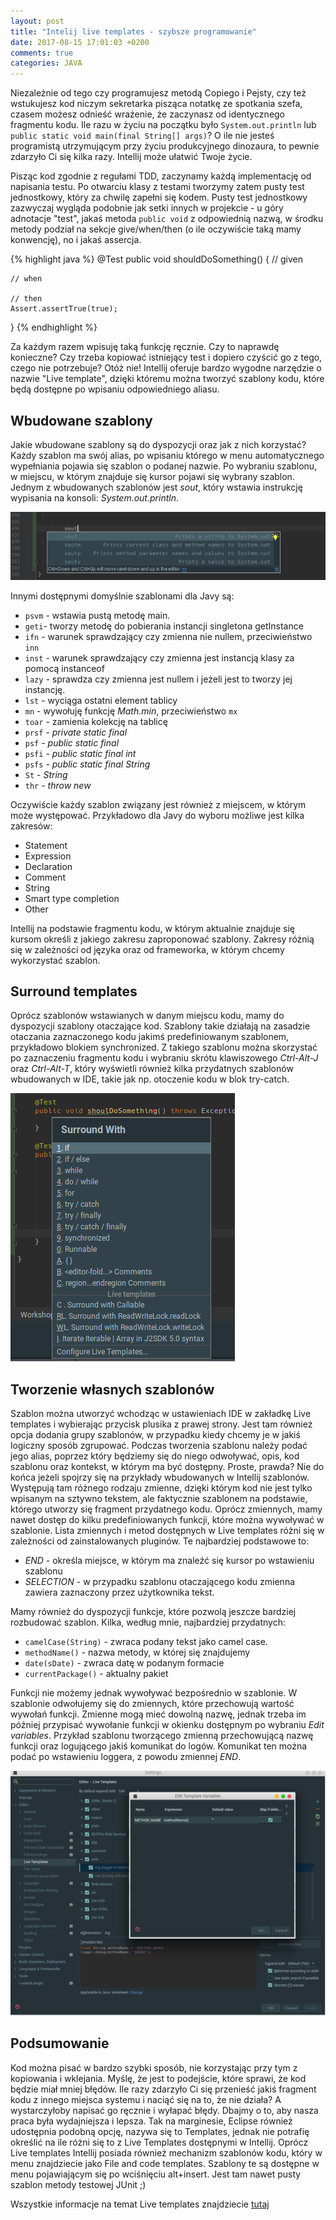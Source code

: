 ```yaml
---
layout: post
title: "Intelij live templates - szybsze programowanie"
date: 2017-08-15 17:01:03 +0200
comments: true
categories: JAVA
---
```

Niezależnie od tego czy programujesz metodą Copiego i Pejsty, czy też wstukujesz kod niczym sekretarka pisząca notatkę ze spotkania szefa, czasem możesz odnieść wrażenie,
że zaczynasz od identycznego fragmentu kodu. Ile razu w życiu na początku było `System.out.println` lub `public static void main(final String[] args)`? O ile nie jesteś programistą
utrzymującym przy życiu produkcyjnego dinozaura, to pewnie zdarzyło Ci się kilka razy. Intellij może ułatwić Twoje życie.
<!--more-->

Pisząc kod zgodnie z regułami TDD, zaczynamy każdą implementację od napisania testu. Po otwarciu klasy z testami tworzymy zatem pusty test jednostkowy, który za chwilę zapełni się kodem.
Pusty test jednostkowy zazwyczaj wygląda podobnie jak setki innych w projekcie - u góry adnotacje "test", jakaś metoda `public void` z odpowiednią nazwą, w środku metody podział
na sekcje give/when/then (o ile oczywiście taką mamy konwencję), no i jakaś assercja.

{% highlight java %}
@Test
public void shouldDoSomething() {
    // given

    // when

    // then
    Assert.assertTrue(true);
}
{% endhighlight %}

Za każdym razem wpisuję taką funkcję ręcznie. Czy to naprawdę konieczne? Czy trzeba kopiować istniejący test i dopiero czyścić go z tego, czego nie potrzebuje? Otóż nie!
Intellij oferuje bardzo wygodne narzędzie o nazwie "Live template", dzięki któremu można tworzyć szablony kodu, które będą dostępne po wpisaniu odpowiedniego aliasu.

## Wbudowane szablony
Jakie wbudowane szablony są do dyspozycji oraz jak z nich korzystać? Każdy szablon ma swój alias, po wpisaniu którego
w menu automatycznego wypełniania pojawia się szablon o podanej nazwie. Po wybraniu szablonu, w miejscu, w którym znajduje się kursor pojawi się wybrany szablon. Jednym z wbudowanych szablonów
jest _sout_, który wstawia instrukcję wypisania na konsoli: _System.out.println_.

![GitHub Logo](/images/sout.png)

Innymi dostępnymi domyślnie szablonami dla Javy są:

 * `psvm` - wstawia pustą metodę main.
 * `geti`- tworzy metodę do pobierania instancji singletona getInstance
 * `ifn` - warunek sprawdzający czy zmienna nie nullem, przeciwieństwo `inn`
 * `inst` - warunek sprawdzający czy zmienna jest instancją klasy za pomocą instanceof
 * `lazy` - sprawdza czy zmienna jest nullem i jeżeli jest to tworzy jej instancję.
 * `lst` - wyciąga ostatni element tablicy
 * `mn` - wywołuję funkcję _Math.min_, przeciwieństwo `mx`
 * `toar` - zamienia kolekcję na tablicę
 * `prsf` - _private static final_
 * `psf` - _public static final_
 * `psfi` - _public static final int_
 * `psfs` - _public static final String_
 * `St` - _String_
 * `thr` - _throw new_

Oczywiście każdy szablon związany jest również z miejscem, w którym może występować. Przykładowo dla Javy do wyboru możliwe jest kilka zakresów:

  * Statement
  * Expression
  * Declaration
  * Comment
  * String
  * Smart type completion
  * Other

  Intellij na podstawie fragmentu kodu, w którym aktualnie znajduje się kursom określi z jakiego zakresu zaproponować szablony. Zakresy różnią się w zależności
  od języka oraz od frameworka, w którym chcemy wykorzystać szablon.

## Surround templates
Oprócz szablonów wstawianych w danym miejscu kodu, mamy do dyspozycji szablony otaczające kod. Szablony takie działają na zasadzie otaczania zaznaczonego kodu jakimś predefiniowanym szablonem, przykładowo
blokiem synchronized. Z takiego szablonu można skorzystać po zaznaczeniu fragmentu kodu i wybraniu skrótu klawiszowego
_Ctrl-Alt-J_ oraz _Ctrl-Alt-T_, który wyświetli również kilka przydatnych szablonów wbudowanych w IDE, takie jak np. otoczenie kodu w blok try-catch.

![GitHub Logo](/images/templatesMenu.png)

## Tworzenie własnych szablonów
Szablon można utworzyć wchodząc w ustawieniach IDE w zakładkę Live templates i wybierając przycisk plusika z prawej strony. Jest tam również opcja dodania grupy szablonów, w przypadku kiedy chcemy
je w jakiś logiczny sposób zgrupować. Podczas tworzenia szablonu należy podać jego alias, poprzez który będziemy się do niego odwoływać, opis, kod szablonu oraz kontekst, w którym ma być dostępny. Proste, prawda?
Nie do końca jeżeli spojrzy się na przykłady wbudowanych w Intellij szablonów. Występują tam różnego rodzaju zmienne, dzięki którym kod nie jest tylko wpisanym na sztywno tekstem, ale faktycznie
szablonem na podstawie, którego utworzy się fragment przydatnego kodu. Oprócz zmiennych, mamy nawet dostęp do kilku predefiniowanych funkcji, które można wywoływać w szablonie. Lista zmiennych i metod
dostępnych w Live templates różni się w zależności od zainstalowanych pluginów. Te najbardziej podstawowe to:

  * $END$ - określa miejsce, w którym ma znaleźć się kursor po wstawieniu szablonu
  * $SELECTION$ - w przypadku szablonu otaczającego kodu zmienna zawiera zaznaczony przez użytkownika tekst.

Mamy również do dyspozycji funkcje, które pozwolą jeszcze bardziej rozbudować szablon. Kilka, według mnie, najbardziej przydatnych:

  * `camelCase(String)` - zwraca podany tekst jako camel case.
  * `methodName()` - nazwa metody, w której się znajdujemy
  * `date(sDate)` - zwraca datę w podanym formacie
  * `currentPackage()` - aktualny pakiet

Funkcji nie możemy jednak wywoływać bezpośrednio w szablonie. W szablonie odwołujemy się do zmiennych, które przechowują wartość wywołań funkcji. Zmienne mogą mieć dowolną nazwę, jednak trzeba im
później przypisać wywołanie funkcji w okienku dostępnym po wybraniu _Edit variables_. Przykład szablonu tworzącego zmienną przechowującą nazwę funkcji oraz logującego jakiś komunikat do logów. Komunikat
ten można podać po wstawieniu loggera, z powodu zmiennej _$END$_.

![GitHub Logo](/images/newLiveTemplate.png)

## Podsumowanie
Kod można pisać w bardzo szybki sposób, nie korzystając przy tym z kopiowania i wklejania. Myślę, że jest to podejście, które sprawi, że kod będzie miał mniej błędów. Ile razy zdarzyło Ci
się przenieść jakiś fragment kodu z innego miejsca systemu i naciąć się na to, że nie działa? A wystarczyłoby napisać go ręcznie i wyłapać błędy. Dbajmy o to, aby nasza praca była wydajniejsza
i lepsza. Tak na marginesie, Eclipse również udostępnia podobną opcję, nazywa się to Templates, jednak nie potrafię określić na ile różni się to z Live Templates dostępnymi w Intellij. Oprócz Live templates Intellij posiada również
mechanizm szablonów kodu, który w menu znajdziecie jako File and code templates. Szablony te są dostępne w menu pojawiającym się po wciśnięciu alt+insert. Jest tam nawet pusty szablon metody testowej JUnit ;)

Wszystkie informacje na temat Live templates znajdziecie [tutaj](https://www.jetbrains.com/help/idea/live-templates.html)


